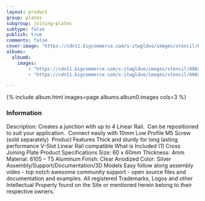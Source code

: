 ```yaml
---
layout: product
group: plates
subgroup: joining-plates
subtype: false
publish: true
comments: false
cover-image: "https://cdn11.bigcommerce.com/s-itwgldve/images/stencil/608x608/products/133/3783/Cross_Joining_Plate_2__12622.1675310607.png?c=2"
albums:
  album0:
    images:
        - "https://cdn11.bigcommerce.com/s-itwgldve/images/stencil/608x608/products/133/3783/Cross_Joining_Plate_2__12622.1675310607.png?c=2"
        - "https://cdn11.bigcommerce.com/s-itwgldve/images/stencil/608x608/products/133/4170/in_use_pic__31947.1675310607.png?c=2"

---
```


{% include album.html images=page.albums.album0.images cols=3 %}

### Information

Description:
 Creates a junction with up to 4 Linear Rail.  Can be repositioned to suit your application.  Connect easily with 10mm Low Profile M5 Screw (sold separately)  Product Features  Thick and sturdy for long lasting performance V-Slot Linear Rail compatible What is Included  (1) Cross Joining Plate Product Specifications  Size: 60 x 60mm Thickness: 4mm Material: 6105 – T5 Aluminum Finish: Clear Anodized Color: Silver   Assembly/Support/Documentation/3D Models   Easy follow along assembly video - top notch awesome community support - open source files and documentation and examples. All registered Trademarks, Logos and other Intellectual Property found on the Site or mentioned herein belong to their respective owners.  

